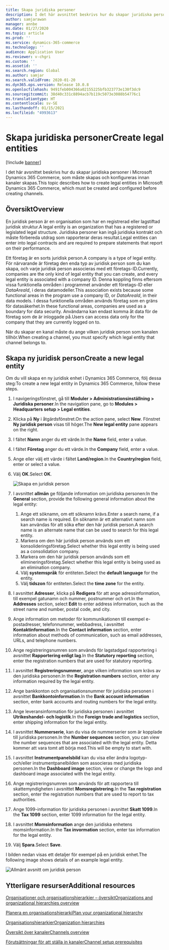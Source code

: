 ```yaml
---
title: Skapa juridiska personer
description: I det här avsnittet beskrivs hur du skapar juridiska personer i Microsoft Dynamics 365 Commerce, som måste skapas och konfigureras innan kanaler skapas.
author: samjarawan
manager: annbe
ms.date: 01/27/2020
ms.topic: article
ms.prod: ''
ms.service: dynamics-365-commerce
ms.technology: ''
audience: Application User
ms.reviewer: v-chgri
ms.custom: ''
ms.assetid: ''
ms.search.region: Global
ms.author: samjar
ms.search.validFrom: 2020-01-20
ms.dyn365.ops.version: Release 10.0.8
ms.openlocfilehash: 9491feb004366a02155225bfb323773e130f3dc9
ms.sourcegitcommit: 38d40c331c8894acb7b119c5073e3088b54776c1
ms.translationtype: HT
ms.contentlocale: sv-SE
ms.lasthandoff: 01/15/2021
ms.locfileid: "4993613"
---
```

# <a name="create-legal-entities"></a><span data-ttu-id="667ed-103">Skapa juridiska personer</span><span class="sxs-lookup"><span data-stu-id="667ed-103">Create legal entities</span></span>


[!include [banner](includes/banner.md)]

<span data-ttu-id="667ed-104">I det här avsnittet beskrivs hur du skapar juridiska personer i Microsoft Dynamics 365 Commerce, som måste skapas och konfigureras innan kanaler skapas.</span><span class="sxs-lookup"><span data-stu-id="667ed-104">This topic describes how to create legal entities in Microsoft Dynamics 365 Commerce, which must be created and configured before creating channels.</span></span>

## <a name="overview"></a><span data-ttu-id="667ed-105">Översikt</span><span class="sxs-lookup"><span data-stu-id="667ed-105">Overview</span></span>

<span data-ttu-id="667ed-106">En juridisk person är en organisation som har en registrerad eller lagstiftad juridisk struktur.</span><span class="sxs-lookup"><span data-stu-id="667ed-106">A legal entity is an organization that has a registered or legislated legal structure.</span></span> <span data-ttu-id="667ed-107">Juridiska personer kan ingå juridiska kontrakt och måste förbereda utdrag som rapporterar deras resultat.</span><span class="sxs-lookup"><span data-stu-id="667ed-107">Legal entities can enter into legal contracts and are required to prepare statements that report on their performance.</span></span>

<span data-ttu-id="667ed-108">Ett företag är en sorts juridisk person.</span><span class="sxs-lookup"><span data-stu-id="667ed-108">A company is a type of legal entity.</span></span> <span data-ttu-id="667ed-109">För närvarande är företag den enda typ av juridisk person som du kan skapa, och varje juridisk person associeras med ett företags-ID.</span><span class="sxs-lookup"><span data-stu-id="667ed-109">Currently, companies are the only kind of legal entity that you can create, and every legal entity is associated with a company ID.</span></span> <span data-ttu-id="667ed-110">Denna koppling finns eftersom vissa funktionella områden i programmet använder ett företags-ID eller *DataAreaId*, i deras datamodeller.</span><span class="sxs-lookup"><span data-stu-id="667ed-110">This association exists because some functional areas in the program use a company ID, or *DataAreaId*, in their data models.</span></span> <span data-ttu-id="667ed-111">I dessa funktionella områden används företag som en gräns för datasäkerhet.</span><span class="sxs-lookup"><span data-stu-id="667ed-111">In these functional areas, companies are used as a boundary for data security.</span></span> <span data-ttu-id="667ed-112">Användarna kan endast komma åt data för de företag som de är inloggade på.</span><span class="sxs-lookup"><span data-stu-id="667ed-112">Users can access data only for the company that they are currently logged on to.</span></span> 

<span data-ttu-id="667ed-113">När du skapar en kanal måste du ange vilken juridisk person som kanalen tillhör.</span><span class="sxs-lookup"><span data-stu-id="667ed-113">When creating a channel, you must specify which legal entity that channel belongs to.</span></span>

## <a name="create-a-new-legal-entity"></a><span data-ttu-id="667ed-114">Skapa ny juridisk person</span><span class="sxs-lookup"><span data-stu-id="667ed-114">Create a new legal entity</span></span>

<span data-ttu-id="667ed-115">Om du vill skapa en ny juridisk enhet i Dynamics 365 Commerce, följ dessa steg:</span><span class="sxs-lookup"><span data-stu-id="667ed-115">To create a new legal entity in Dynamics 365 Commerce, follow these steps.</span></span>

1. <span data-ttu-id="667ed-116">I navigeringsfönstret, gå till **Moduler \> Administrationsinställning \> Juridiska personer**.</span><span class="sxs-lookup"><span data-stu-id="667ed-116">In the navigation pane, go to  **Modules \> Headquarters setup \> Legal entities**.</span></span>
1. <span data-ttu-id="667ed-117">Klicka på **Ny** i åtgärdsfönstret.</span><span class="sxs-lookup"><span data-stu-id="667ed-117">On the action pane, select **New**.</span></span> <span data-ttu-id="667ed-118">Fönstret **Ny juridisk person** visas till höger.</span><span class="sxs-lookup"><span data-stu-id="667ed-118">The **New legal entity** pane appears on the right.</span></span>
1. <span data-ttu-id="667ed-119">I fältet **Namn** anger du ett värde.</span><span class="sxs-lookup"><span data-stu-id="667ed-119">In the **Name** field, enter a value.</span></span>
1. <span data-ttu-id="667ed-120">I fältet **Företag** anger du ett värde.</span><span class="sxs-lookup"><span data-stu-id="667ed-120">In the **Company** field, enter a value.</span></span>
1. <span data-ttu-id="667ed-121">Ange eller välj ett värde i fältet **Land/region**.</span><span class="sxs-lookup"><span data-stu-id="667ed-121">In the **Country/region** field, enter or select a value.</span></span>
1. <span data-ttu-id="667ed-122">Välj **OK**.</span><span class="sxs-lookup"><span data-stu-id="667ed-122">Select **OK**.</span></span> 

   ![Skapa en juridisk person](media/legal-entities.png)

1. <span data-ttu-id="667ed-124">I avsnittet **allmän** ge följande information om juridiska personen:</span><span class="sxs-lookup"><span data-stu-id="667ed-124">In the **General** section, provide the following general information about the legal entity:</span></span> 
   1. <span data-ttu-id="667ed-125">Ange ett söknamn, om ett söknamn krävs.</span><span class="sxs-lookup"><span data-stu-id="667ed-125">Enter a search name, if a search name is required.</span></span> <span data-ttu-id="667ed-126">En söknamn är ett alternativt namn som kan användas för att söka efter den här juridisk person.</span><span class="sxs-lookup"><span data-stu-id="667ed-126">A search name is an alternate name that can be used to search for this legal entity.</span></span> 
   1. <span data-ttu-id="667ed-127">Markera om den här juridisk person används som ett konsolideringsföretag.</span><span class="sxs-lookup"><span data-stu-id="667ed-127">Select whether this legal entity is being used as a consolidation company.</span></span>
   1. <span data-ttu-id="667ed-128">Markera om den här juridisk person används som ett elimineringsföretag.</span><span class="sxs-lookup"><span data-stu-id="667ed-128">Select whether this legal entity is being used as an elimination company.</span></span> 
   1. <span data-ttu-id="667ed-129">Välj **systemspråk** för entiteten.</span><span class="sxs-lookup"><span data-stu-id="667ed-129">Select the **default language** for the entity.</span></span> 
   1. <span data-ttu-id="667ed-130">Välj **tidszon** för entiteten.</span><span class="sxs-lookup"><span data-stu-id="667ed-130">Select the **time zone** for the entity.</span></span>
1. <span data-ttu-id="667ed-131">I avsnittet **Adresser**, klicka på **Redigera** för att ange adressinformation, till exempel gatunamn och nummer, postnummer och ort.</span><span class="sxs-lookup"><span data-stu-id="667ed-131">In the **Addresses** section, select **Edit** to enter address information, such as the street name and number, postal code, and city.</span></span>
1. <span data-ttu-id="667ed-132">Ange information om metoder för kommunikationen till exempel e-postadresser, telefonnummer, webbadress, i avsnittet **Kontaktinformation**.</span><span class="sxs-lookup"><span data-stu-id="667ed-132">In the **Contact information** section, enter information about methods of communication, such as email addresses, URLs, and telephone numbers.</span></span>
1. <span data-ttu-id="667ed-133">Ange registreringsnumren som används för lagstadgad rapportering i avsnittet **Rapportering enligt lag**.</span><span class="sxs-lookup"><span data-stu-id="667ed-133">In the **Statutory reporting** section, enter the registration numbers that are used for statutory reporting.</span></span>
1. <span data-ttu-id="667ed-134">I avsnittet **Registreringsnummer**, ange vilken information som krävs av den juridiska personen.</span><span class="sxs-lookup"><span data-stu-id="667ed-134">In the **Registration numbers** section, enter any information required by the legal entity.</span></span>
1. <span data-ttu-id="667ed-135">Ange bankkonton och organisationsnummer för juridiska personen i avsnittet **Bankkontoinformation**.</span><span class="sxs-lookup"><span data-stu-id="667ed-135">In the **Bank account information** section, enter bank accounts and routing numbers for the legal entity.</span></span>
1. <span data-ttu-id="667ed-136">Ange leveransinformation för juridiska personen i avsnittet **Utrikeshandel- och logistik**.</span><span class="sxs-lookup"><span data-stu-id="667ed-136">In the **Foreign trade and logistics** section, enter shipping information for the legal entity.</span></span>
1. <span data-ttu-id="667ed-137">I avsnittet **Nummerserie**, kan du visa de nummerserier som är kopplade till juridiska personen.</span><span class="sxs-lookup"><span data-stu-id="667ed-137">In the **Number sequences** section, you can view the number sequences that are associated with the legal entity.</span></span> <span data-ttu-id="667ed-138">Detta kommer att vara tomt att börja med.</span><span class="sxs-lookup"><span data-stu-id="667ed-138">This will be empty to start with.</span></span>
1. <span data-ttu-id="667ed-139">I avsnittet **Instrumentpanelsbild** kan du visa eller ändra logotyp- och/eller instrumentpanelbilden som associeras med juridiska personen.</span><span class="sxs-lookup"><span data-stu-id="667ed-139">In the **Dashboard image** section, view or change the logo and dashboard image associated with the legal entity.</span></span>
1. <span data-ttu-id="667ed-140">Ange registreringsnumren som används för att rapportera till skattemyndigheten i avsnittet **Momsregistrering**.</span><span class="sxs-lookup"><span data-stu-id="667ed-140">In the **Tax registration** section, enter the registration numbers that are used to report to tax authorities.</span></span>
1. <span data-ttu-id="667ed-141">Ange 1099-information för juridiska personen i avsnittet **Skatt 1099**.</span><span class="sxs-lookup"><span data-stu-id="667ed-141">In the **Tax 1099** section, enter 1099 information for the legal entity.</span></span>
1. <span data-ttu-id="667ed-142">I avsnittet **Momsinformation** ange den juridiska enhetens momsinformation.</span><span class="sxs-lookup"><span data-stu-id="667ed-142">In the **Tax invormation** section, enter tax information for the legal entity.</span></span>
1. <span data-ttu-id="667ed-143">Välj **Spara**.</span><span class="sxs-lookup"><span data-stu-id="667ed-143">Select **Save**.</span></span>

<span data-ttu-id="667ed-144">I bilden nedan visas ett detaljer för exempel på en juridisk enhet.</span><span class="sxs-lookup"><span data-stu-id="667ed-144">The following image shows details of an example legal entity.</span></span>

![Allmänt avsnitt om juridisk person](media/legal-entities-general.png)
   
## <a name="additional-resources"></a><span data-ttu-id="667ed-146">Ytterligare resurser</span><span class="sxs-lookup"><span data-stu-id="667ed-146">Additional resources</span></span>

[<span data-ttu-id="667ed-147">Organisationer och organisationshierarkier – översikt</span><span class="sxs-lookup"><span data-stu-id="667ed-147">Organizations and organizational hierarchies overview</span></span>](../fin-ops-core/fin-ops/organization-administration/organizations-organizational-hierarchies.md?toc=/dynamics365/commerce/toc.json)

[<span data-ttu-id="667ed-148">Planera en organisationshierarki</span><span class="sxs-lookup"><span data-stu-id="667ed-148">Plan your organizational hierarchy</span></span>](../fin-ops-core/fin-ops/organization-administration/plan-organizational-hierarchy.md?toc=/dynamics365/commerce/toc.json)

[<span data-ttu-id="667ed-149">Organisationshierarkier</span><span class="sxs-lookup"><span data-stu-id="667ed-149">Organization hierarchies</span></span>](channels-org-hierarchies.md)

[<span data-ttu-id="667ed-150">Översikt över kanaler</span><span class="sxs-lookup"><span data-stu-id="667ed-150">Channels overview</span></span>](channels-overview.md)

[<span data-ttu-id="667ed-151">Förutsättningar för att ställa in kanaler</span><span class="sxs-lookup"><span data-stu-id="667ed-151">Channel setup prerequisites</span></span>](channels-prerequisites.md)

